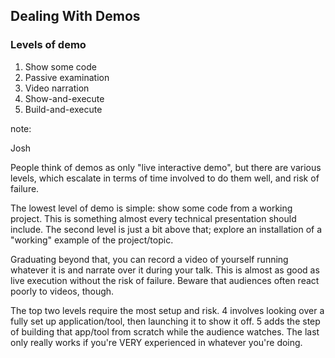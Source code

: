 ## Dealing With Demos

### Levels of demo

1. Show some code
2. Passive examination
3. Video narration
4. Show-and-execute
5. Build-and-execute

note:

Josh

People think of demos as only "live interactive demo", but there are 
various levels, which escalate in terms of time involved to do them well,
and risk of failure.

The lowest level of demo is simple: show some code
from a working project.  This is something almost every technical presentation
should include. The second level is just a bit above that; explore 
an installation of a "working" example of the project/topic.

Graduating beyond that, you can record a video of yourself running
whatever it is and narrate over it during your talk. This is almost
as good as live execution without the risk of failure. Beware that audiences
often react poorly to videos, though.

The top two levels require the most setup and risk. 4 involves looking over 
a fully set up application/tool, then launching it to show it off. 5 adds the 
step of building that app/tool from scratch while the audience watches. The last
only really works if you're VERY experienced in whatever you're doing.
